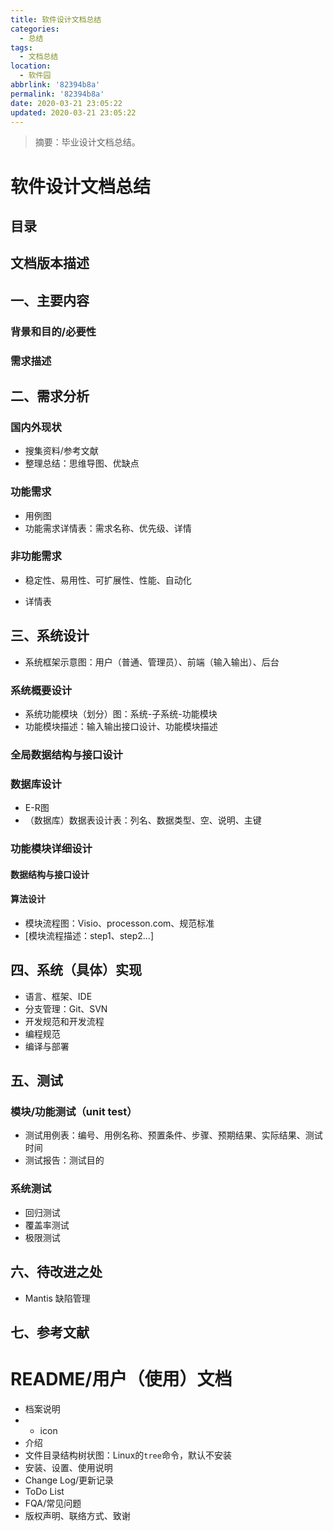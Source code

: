 ```yaml
---
title: 软件设计文档总结
categories:
  - 总结
tags:
  - 文档总结
location:
  - 软件园
abbrlink: '82394b8a'
permalink: '82394b8a'
date: 2020-03-21 23:05:22
updated: 2020-03-21 23:05:22
---
```


> 摘要：毕业设计文档总结。

<!-- more -->

# 软件设计文档总结

## 目录

## 文档版本描述

## 一、主要内容

### 背景和目的/必要性

### 需求描述

## 二、需求分析

### 国内外现状

- 搜集资料/参考文献
- 整理总结：思维导图、优缺点

### 功能需求

- 用例图
- 功能需求详情表：需求名称、优先级、详情

### 非功能需求

- 稳定性、易用性、可扩展性、性能、自动化

- 详情表

## 三、系统设计

- 系统框架示意图：用户（普通、管理员）、前端（输入输出）、后台

### 系统概要设计

- 系统功能模块（划分）图：系统-子系统-功能模块
- 功能模块描述：输入输出接口设计、功能模块描述

### 全局数据结构与接口设计

### 数据库设计

- E-R图
- （数据库）数据表设计表：列名、数据类型、空、说明、主键

### 功能模块详细设计

#### 数据结构与接口设计

#### 算法设计

- 模块流程图：Visio、processon.com、规范标准
- [模块流程描述：step1、step2...]

## 四、系统（具体）实现

- 语言、框架、IDE
- 分支管理：Git、SVN
- 开发规范和开发流程
- 编程规范
- 编译与部署

## 五、测试

### 模块/功能测试（unit test）

- 测试用例表：编号、用例名称、预置条件、步骤、预期结果、实际结果、测试时间
- 测试报告：测试目的

### 系统测试

- 回归测试
- 覆盖率测试
- 极限测试

## 六、待改进之处

- Mantis 缺陷管理

## 七、参考文献

# README/用户（使用）文档

- 档案说明
- - icon
- 介绍
- 文件目录结构树状图：Linux的`tree`命令，默认不安装
- 安装、设置、使用说明
- Change Log/更新记录
- ToDo List
- FQA/常见问题
- 版权声明、联络方式、致谢